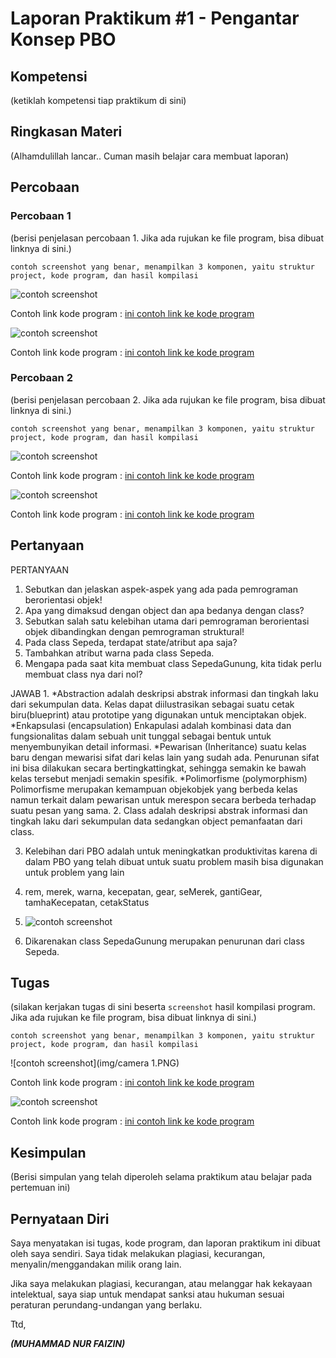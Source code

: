 # Laporan Praktikum #1 - Pengantar Konsep PBO

## Kompetensi

(ketiklah kompetensi tiap praktikum di sini)

## Ringkasan Materi

(Alhamdulillah lancar.. Cuman masih belajar cara membuat laporan)

## Percobaan

### Percobaan 1

(berisi penjelasan percobaan 1. Jika ada rujukan ke file program, bisa dibuat linknya di sini.)

`contoh screenshot yang benar, menampilkan 3 komponen, yaitu struktur project, kode program, dan hasil kompilasi`

![contoh screenshot](img/Sepeda.PNG)

Contoh link kode program : [ini contoh link ke kode program](../../src/1_Pengantar_Konsep_PBO/Sepeda1841720061faizin.java)

![contoh screenshot](img/SepedaDemo1.PNG)

Contoh link kode program : [ini contoh link ke kode program](../../src/1_Pengantar_Konsep_PBO/sepedaDemo1.1841720061faizin.java)


### Percobaan 2

(berisi penjelasan percobaan 2. Jika ada rujukan ke file program, bisa dibuat linknya di sini.)

`contoh screenshot yang benar, menampilkan 3 komponen, yaitu struktur project, kode program, dan hasil kompilasi`

![contoh screenshot](img/SepedaGunung.PNG)

Contoh link kode program : [ini contoh link ke kode program](../../src/1_Pengantar_Konsep_PBO/SepedaGunung1841720061faizin.java)

![contoh screenshot](img/SepedaDemo.PNG)

Contoh link kode program : [ini contoh link ke kode program](../../src/1_Pengantar_Konsep_PBO/sepedaDemo1841720061faizin.java)

## Pertanyaan

PERTANYAAN
1.	Sebutkan dan jelaskan aspek-aspek yang ada pada pemrograman     berorientasi objek!
2.	Apa yang dimaksud dengan object dan apa bedanya dengan class?
3.	Sebutkan salah satu kelebihan utama dari pemrograman             berorientasi objek dibandingkan dengan pemrograman struktural!
4.	Pada class Sepeda, terdapat state/atribut apa saja?
5.	Tambahkan atribut warna pada class Sepeda.
6.	Mengapa pada saat kita membuat class SepedaGunung, kita tidak perlu membuat class nya dari nol?

JAWAB
1. 
*Abstraction adalah deskripsi abstrak informasi dan tingkah laku dari sekumpulan data.
Kelas dapat diilustrasikan sebagai suatu cetak biru(blueprint) atau prototipe yang digunakan untuk menciptakan objek.
*Enkapsulasi (encapsulation)
Enkapulasi adalah kombinasi data dan fungsionalitas dalam sebuah unit tunggal sebagai bentuk untuk menyembunyikan detail informasi.
*Pewarisan (Inheritance)
suatu kelas baru dengan mewarisi sifat dari kelas lain yang sudah ada.
Penurunan sifat ini bisa dilakukan secara bertingkattingkat, sehingga semakin ke bawah kelas tersebut menjadi semakin spesifik.
*Polimorfisme (polymorphism)
Polimorfisme merupakan kemampuan objekobjek yang berbeda kelas namun terkait dalam pewarisan untuk merespon secara berbeda terhadap suatu pesan yang sama.
2. Class adalah deskripsi abstrak informasi dan tingkah laku dari sekumpulan data sedangkan object pemanfaatan dari class.

3. Kelebihan dari PBO adalah untuk meningkatkan produktivitas karena di dalam PBO yang telah dibuat untuk suatu problem masih bisa digunakan untuk problem yang lain

4. rem, merek, warna, kecepatan, gear, seMerek, gantiGear, tamhaKecepatan, cetakStatus

5. ![contoh screenshot](img/warna.PNG)

6. Dikarenakan class SepedaGunung merupakan penurunan dari class Sepeda.

## Tugas

(silakan kerjakan tugas di sini beserta `screenshot` hasil kompilasi program. Jika ada rujukan ke file program, bisa dibuat linknya di sini.)

`contoh screenshot yang benar, menampilkan 3 komponen, yaitu struktur project, kode program, dan hasil kompilasi`

![contoh screenshot](img/camera 1.PNG)

Contoh link kode program : [ini contoh link ke kode program](../../src/1_Pengantar_Konsep_PBO/camera1841720061faizin.java)

![contoh screenshot](img/cameraDemo.PNG)

Contoh link kode program : [ini contoh link ke kode program](../../src/1_Pengantar_Konsep_PBO/cameraDemo1841720061faizin.java)

## Kesimpulan

(Berisi simpulan yang telah diperoleh selama praktikum atau belajar pada pertemuan ini)

## Pernyataan Diri

Saya menyatakan isi tugas, kode program, dan laporan praktikum ini dibuat oleh saya sendiri. Saya tidak melakukan plagiasi, kecurangan, menyalin/menggandakan milik orang lain.

Jika saya melakukan plagiasi, kecurangan, atau melanggar hak kekayaan intelektual, saya siap untuk mendapat sanksi atau hukuman sesuai peraturan perundang-undangan yang berlaku.

Ttd,

***(MUHAMMAD NUR FAIZIN)***
